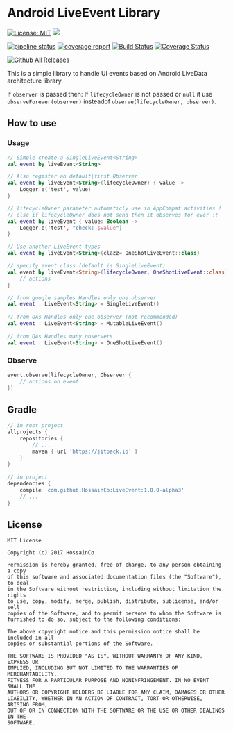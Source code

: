 # Android LiveEvent Library
[![License: MIT](https://img.shields.io/badge/License-MIT-brightgreen.svg)](https://opensource.org/licenses/MIT)
[![](https://jitpack.io/v/HossainCo/LiveEvent.svg)](https://jitpack.io/#HossainCo/LiveEvent)

[![pipeline status](https://gitlab.com/HossainCo/LiveEvent/badges/master/pipeline.svg)](https://gitlab.com/HossainCo/LiveEvent/commits/master)
[![coverage report](https://gitlab.com/HossainCo/LiveEvent/badges/master/coverage.svg)](https://gitlab.com/HossainCo/LiveEvent/commits/master)
[![Build Status](https://travis-ci.org/HossainCo/LiveEvent.svg?branch=master)](https://travis-ci.org/HossainCo/LiveEvent)
[![Coverage Status](https://coveralls.io/repos/github/HossainCo/LiveEvent/badge.svg?branch=master)](https://coveralls.io/github/HossainCo/LiveEvent?branch=master)

[![Github All Releases](https://img.shields.io/github/downloads/hossainco/livedata/total.svg?style=flat-square)]()

This is a simple library to handle UI events based on Android LiveData architecture library.

If `observer` is passed then: 
If `lifecycleOwner` is  not passed or `null` it use `observeForever(observer)` insteadof `observe(lifecycleOwner, observer)`.

## How to use
### Usage
```kotlin
// Simple create a SingleLiveEvent<String>
val event by liveEvent<String>

// Also register an default|first Observer
val event by liveEvent<String>(lifecycleOwner) { value ->
	Logger.e('test', value)
}

// lifecycleOwner parameter automaticly use in AppCompat activities !
// else if lifecycleOwner does not send then it observes for ever !!
val event by liveEvent { value: Boolean ->
	Logger.e('test', "check: $value")
}

// Use another LiveEvent types
val event by liveEvent<String>(clazz= OneShotLiveEvent::class)

// specify event class (default is SingleLiveEvent)
val event by liveEvent<String>(lifecycleOwner, OneShotLiveEvent::class) {
	// actions
}

// from google samples Handles only one observer
val event : LiveEvent<String> = SingleLiveEvent()
 
// from QAs Handles only one observer (not recommended)
val event : LiveEvent<String> = MutableLiveEvent()
 
// from QAs Handles many observers
val event : LiveEvent<String> = OneShotLiveEvent()
```

### Observe
```kotlin
event.observe(lifecycleOwner, Observer {
	// actions on event
})
```

## Gradle
```Groovy
// in root project
allprojects {
	repositories {
		// ...
		maven { url 'https://jitpack.io' }
	}
}
 
// in project
dependencies {
	compile 'com.github.HossainCo:LiveEvent:1.0.0-alpha3'
	// ...
}
```

## License
```text
MIT License
 
Copyright (c) 2017 HossainCo
 
Permission is hereby granted, free of charge, to any person obtaining a copy
of this software and associated documentation files (the "Software"), to deal
in the Software without restriction, including without limitation the rights
to use, copy, modify, merge, publish, distribute, sublicense, and/or sell
copies of the Software, and to permit persons to whom the Software is
furnished to do so, subject to the following conditions:
 
The above copyright notice and this permission notice shall be included in all
copies or substantial portions of the Software.
 
THE SOFTWARE IS PROVIDED "AS IS", WITHOUT WARRANTY OF ANY KIND, EXPRESS OR
IMPLIED, INCLUDING BUT NOT LIMITED TO THE WARRANTIES OF MERCHANTABILITY,
FITNESS FOR A PARTICULAR PURPOSE AND NONINFRINGEMENT. IN NO EVENT SHALL THE
AUTHORS OR COPYRIGHT HOLDERS BE LIABLE FOR ANY CLAIM, DAMAGES OR OTHER
LIABILITY, WHETHER IN AN ACTION OF CONTRACT, TORT OR OTHERWISE, ARISING FROM,
OUT OF OR IN CONNECTION WITH THE SOFTWARE OR THE USE OR OTHER DEALINGS IN THE
SOFTWARE.
```
